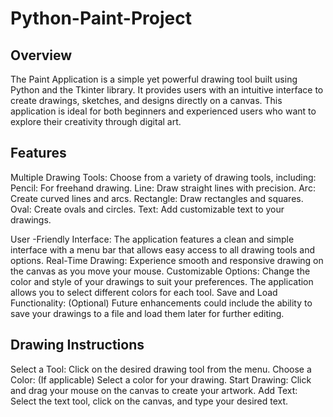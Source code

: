 # Python-Paint-Project

## Overview
The Paint Application is a simple yet powerful drawing tool built using Python and the Tkinter library. It provides users with an intuitive interface to create drawings, sketches, and designs directly on a canvas. This application is ideal for both beginners and experienced users who want to explore their creativity through digital art.

## Features
Multiple Drawing Tools: Choose from a variety of drawing tools, including:
Pencil: For freehand drawing.
Line: Draw straight lines with precision.
Arc: Create curved lines and arcs.
Rectangle: Draw rectangles and squares.
Oval: Create ovals and circles.
Text: Add customizable text to your drawings.

User -Friendly Interface: The application features a clean and simple interface with a menu bar that allows easy access to all drawing tools and options.
Real-Time Drawing: Experience smooth and responsive drawing on the canvas as you move your mouse.
Customizable Options: Change the color and style of your drawings to suit your preferences. The application allows you to select different colors for each tool.
Save and Load Functionality: (Optional) Future enhancements could include the ability to save your drawings to a file and load them later for further editing.

## Drawing Instructions
Select a Tool: Click on the desired drawing tool from the menu.
Choose a Color: (If applicable) Select a color for your drawing.
Start Drawing: Click and drag your mouse on the canvas to create your artwork.
Add Text: Select the text tool, click on the canvas, and type your desired text.
